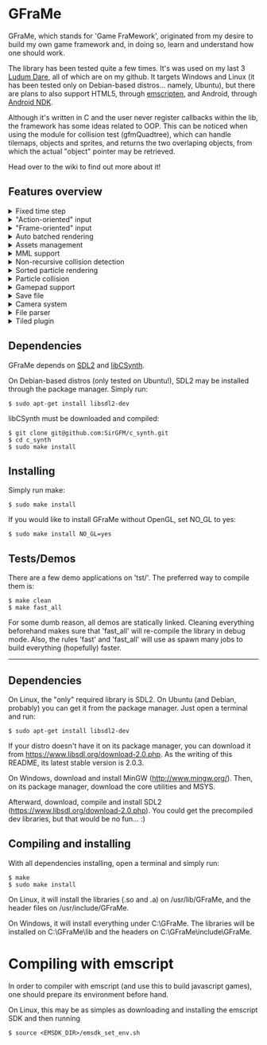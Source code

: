 # GFraMe

GFraMe, which stands for 'Game FraMework', originated from my desire to build my
own game framework and, in doing so, learn and understand how one should work.

The library has been tested quite a few times. It's was used on my last 3
[Ludum Dare](http://ludumdare.com/compo), all of which are on my github. It
targets Windows and Linux (it has been tested only on Debian-based distros...
namely, Ubuntu), but there are plans to also support HTML5, through
[emscripten](http://kripken.github.io/emscripten-site/), and Android, through
[Android NDK](http://developer.android.com/tools/sdk/ndk/index.html).

Although it's written in C and the user never register callbacks within the lib,
the framework has some ideas related to OOP. This can be noticed when using the
module for collision test (gfmQuadtree), which can handle tilemaps, objects and
sprites, and returns the two overlaping objects, from which the actual "object"
pointer may be retrieved.

Head over to the wiki to find out more about it!


## Features overview

<details>
  <summary>Fixed time step</summary>
  Time elapsed between frames is counted in milliseconds and guaranteed to be
  constant between frames. When that isn't possible (e.g., 60FPS would require
  16.666...ms), frames will vary in a consistent matter (e.g., 17ms/17ms/16ms).
</details>

<details>
  <summary>"Action-oriented" input</summary>
  Instead of delegating to the lib's user to check whether an action was
  performed in any of the assigned keys (e.g., assigning jump to both up key,
  'w' and spacebar), "virtual keys" may be created and have inputs (keyboard
  keys, mouse buttons and gamepad buttons) assigned to them.

  *NOTE:* Inputs can't be bound to more than one action!
</details>

<details>
  <summary>"Frame-oriented" input</summary>
  If a button was pressed on the previous frame and it was re-pressed before a
  issuing a new frame (that is, there was no frame with the button released),
  the framework corretly detect it as being just pressed again.
</details>

<details>
  <summary>Auto batched rendering</summary>
  *NOTE 1:* This feature requires OpenGL 3.1 or better

  If OpenGL is set as the video backend, draws with the same texture are batched
  until either a different texture is used or 8192 sprites are batched. This
  limit was selected to try to limit the use of VRAM for batching to 576KB.

  *NOTE 2:* The limit of 8192 sprites may be lower. It depends on
  GL_MAX_TEXTURE_BUFFER_SIZE being at least 49152 (2 texels per sprite with 3 
  separated buffers).
</details>

<details>
  <summary>Assets management</summary>
  There's no need to know the full path to an asset, nor its type. The library
  only needs the asset name (e.g., "texture.bmp", "song.mml", "sfx.wav", ...)
  and it handles the rest. File extensions doesn't even need to be correct. The
  framework looks into a file's identifier (usually within its first bytes) to
  retrieve the file's type.

  *NOTE:* Assets are required to be inside a 'assets' directory (on the same
  level as the game's binary file). 
</details>

<details>
  <summary>MML support</summary>
  Other than supporting WAVE files for audio, the framework can also handle MML
  files. Those can be correctly versioned, requires less disk space and are
  great for pixel-art games.

  *NOTE 1:* This features makes use of
  [libCSynth](https://github.com/SirGFM/c_synth)
  *NOTE 2:* Unloading a specific MML is still not supported. This shouldn't be a
  problem on desktop environment, though...
</details>

<details>
  <summary>Non-recursive collision detection</summary>
  The library uses a quadtree for collision detection. Instead of traversing it
  recursively (and requiring a callback for handling the collision/overlap), it
  does so iteratively and stops execution whenever a collision is detected (akin
  to 'yield' statement in some languages). The user may than handle it however
  wanted and, then, continue traversing the quadtree.
</details>

<details>
  <summary>Sorted particle rendering</summary>
  Particles may be sorted by their vertical position and/or time alive. Only
  particles that are within the camera are sorted.

  *NOTE:* Sorting is done in a single thread and is quite CPU-intesive. Since a
  binary tree is used, multiple threads (each with its own list of elements to
  be sorted) could be used for the first few sub-trees.
</details>

<details>
  <summary>Particle collision</summary>
  Particles may be collided through the quadtree. It's possible to only check
  every other particle (or 1 every 3), so it's a little lighter on the CPU.
</details>

<details>
  <summary>Gamepad support</summary>
  TODO: write details...
</details>

<details>
  <summary>Save file</summary>
  TODO: write details...
</details>

<details>
  <summary>Camera system</summary>
  TODO: write details...
</details>

<details>
  <summary>File parser</summary>
  TODO: write details...
</details>

<details>
  <summary>Tiled plugin</summary>
  TODO: write details...
</details>


## Dependencies

GFraMe depends on [SDL2](https://www.libsdl.org/) and
[libCSynth](https://github.com/SirGFM/c_synth).

On Debian-based distros (only tested on Ubuntu!), SDL2 may be installed through
the package manager. Simply run:

```
$ sudo apt-get install libsdl2-dev
```

libCSynth must be downloaded and compiled:

```
$ git clone git@github.com:SirGFM/c_synth.git
$ cd c_synth
$ sudo make install
```


## Installing

Simply run make:

```
$ sudo make install
```

If you would like to install GFraMe without OpenGL, set NO_GL to yes:

```
$ sudo make install NO_GL=yes
```


## Tests/Demos

There are a few demo applications on 'tst/'. The preferred way to compile them
is:

```
$ make clean
$ make fast_all
```

For some dumb reason, all demos are statically linked. Cleaning everything
beforehand makes sure that 'fast_all' will re-compile the library in debug mode.
Also, the rules 'fast' and 'fast_all' will use as spawn many jobs to build
everything (hopefully) faster.

-----------------


## Dependencies

On Linux, the "only" required library is SDL2. On Ubuntu (and Debian,
probably) you can get it from the package manager. Just open a terminal
and run:

```
$ sudo apt-get install libsdl2-dev
```

If your distro doesn't have it on its package manager, you can download it
from https://www.libsdl.org/download-2.0.php. As the writing of this
README, its latest stable version is 2.0.3.

On Windows, download and install MinGW (http://www.mingw.org/). Then, on
its package manager, download the core utilities and MSYS.

Afterward, download, compile and install SDL2
(https://www.libsdl.org/download-2.0.php). You could get the precompiled
dev libraries, but that would be no fun... :)

## Compiling and installing

With all dependencies installing,  open a terminal and simply run:

```
$ make
$ sudo make install
```

On Linux, it will install the libraries (.so and .a) on /usr/lib/GFraMe,
and the header files on /usr/include/GFraMe.

On Windows, it will install everything under C:\GFraMe. The libraries will
be installed on C:\GFraMe\lib and the headers on C:\GFraMe\include\GFraMe.

# Compiling with emscript

In order to compiler with emscript (and use this to build javascript games), one
should prepare its environment before hand.

On Linux, this may be as simples as downloading and installing the emscript SDK
and then running

```
$ source <EMSDK_DIR>/emsdk_set_env.sh
```
